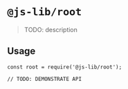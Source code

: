 # `@js-lib/root`

> TODO: description

## Usage

```
const root = require('@js-lib/root');

// TODO: DEMONSTRATE API
```
